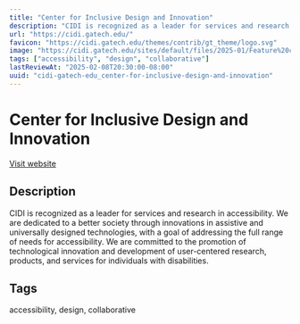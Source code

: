 ```yaml
---
title: "Center for Inclusive Design and Innovation"
description: "CIDI is recognized as a leader for services and research in accessibility. We are dedicated to a better society through innovations in assistive and universally designed technologies, with a goal of addressing the full range of needs for accessibility. We are committed to the promotion of technological innovation and development of user-centered research, products, and services for individuals with disabilities."
url: "https://cidi.gatech.edu/"
favicon: "https://cidi.gatech.edu/themes/contrib/gt_theme/logo.svg"
image: "https://cidi.gatech.edu/sites/default/files/2025-01/Feature%20cover%20image.png"
tags: ["accessibility", "design", "collaborative"]
lastReviewAt: "2025-02-08T20:30:00-08:00"
uuid: "cidi-gatech-edu_center-for-inclusive-design-and-innovation"
---
```


# Center for Inclusive Design and Innovation

[Visit website](https://cidi.gatech.edu/)

## Description

CIDI is recognized as a leader for services and research in accessibility. We are dedicated to a better society through innovations in assistive and universally designed technologies, with a goal of addressing the full range of needs for accessibility. We are committed to the promotion of technological innovation and development of user-centered research, products, and services for individuals with disabilities.

## Tags

accessibility, design, collaborative